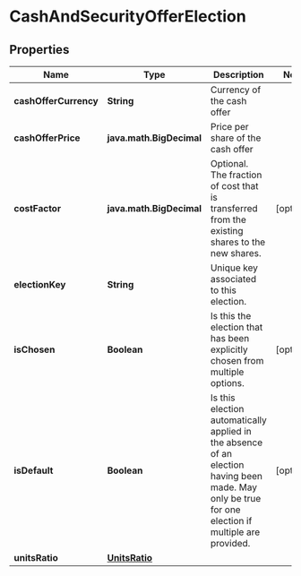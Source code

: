 

# CashAndSecurityOfferElection



## Properties

| Name | Type | Description | Notes |
|------------ | ------------- | ------------- | -------------|
|**cashOfferCurrency** | **String** | Currency of the cash offer |  |
|**cashOfferPrice** | **java.math.BigDecimal** | Price per share of the cash offer |  |
|**costFactor** | **java.math.BigDecimal** | Optional. The fraction of cost that is transferred from the existing shares to the new shares. |  [optional] |
|**electionKey** | **String** | Unique key associated to this election. |  |
|**isChosen** | **Boolean** | Is this the election that has been explicitly chosen from multiple options. |  [optional] |
|**isDefault** | **Boolean** | Is this election automatically applied in the absence of an election having been made.  May only be true for one election if multiple are provided. |  [optional] |
|**unitsRatio** | [**UnitsRatio**](UnitsRatio.md) |  |  |



